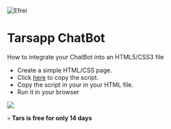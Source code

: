   ![Efrei](https://upload.wikimedia.org/wikipedia/commons/e/e7/Logo-Efrei-Paris-2017.jpg)



# Tarsapp ChatBot

How to integrate your ChatBot into an HTML5/CSS3 file


- Create a simple HTML/CSS page.
- Click [here](https://help.hellotars.com/en/articles/1001447-adding-bot-widget-on-your-site) to copy the script.
- Copy the script in your <body> in your HTML file.
- Run it in your browser
  
  
 ![](https://zupimages.net/up/21/49/mclp.png)
  
  
 :skull: **Tars is free for only 14 days**









